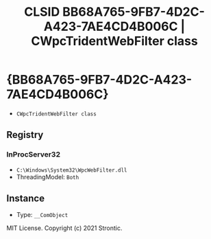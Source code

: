 ﻿---
title: "CLSID BB68A765-9FB7-4D2C-A423-7AE4CD4B006C | CWpcTridentWebFilter class"
excerpt: What is COM-Object CLSID BB68A765-9FB7-4D2C-A423-7AE4CD4B006C?
---

# {BB68A765-9FB7-4D2C-A423-7AE4CD4B006C}

* `CWpcTridentWebFilter class`

## Registry


### InProcServer32

* `C:\Windows\System32\WpcWebFilter.dll`
* ThreadingModel: `Both`

## Instance

* Type: `__ComObject`

MIT License. Copyright (c) 2021 Strontic.


